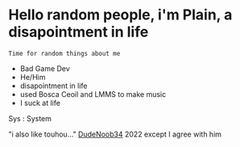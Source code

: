 # Hello random people, i'm Plain, a disapointment in life

`Time for random things about me`
- Bad Game Dev
- He/Him
- disapointment in life
- used Bosca Ceoil and LMMS to make music
- I suck at life

Sys
: System

"i also like touhou..." [DudeNoob34](https://github.com/dudenoob34) 2022 except I agree with him
